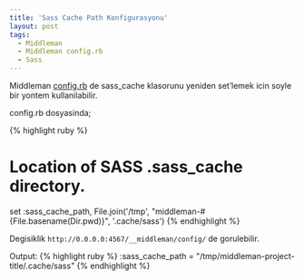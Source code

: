 ```yaml
---
title: 'Sass Cache Path Konfigurasyonu'
layout: post
tags:
  - Middleman
  - Middleman config.rb
  - Sass
---
```

Middleman [config.rb][1] de sass_cache klasorunu yeniden set&#8217;lemek icin soyle bir yontem kullanilabilir.

config.rb dosyasinda;

{% highlight ruby %}
# Location of SASS .sass_cache directory.
set :sass_cache_path, File.join('/tmp', "middleman-#{File.basename(Dir.pwd)}", '.cache/sass')
{% endhighlight %}

Degisiklik `http://0.0.0.0:4567/__middleman/config/` de gorulebilir.

Output:
{% highlight ruby %}
:sass_cache_path = "/tmp/middleman-project-title/.cache/sass"
{% endhighlight %}

 [1]: https://gist.github.com/coskuntekin/7335404
